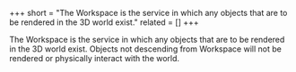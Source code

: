 +++
short = "The Workspace is the service in which any objects that are to be rendered in the 3D world exist."
related = []
+++

The Workspace is the service in which any objects that are to be rendered in the 3D world exist. Objects not descending from Workspace will not be rendered or physically interact with the world.
